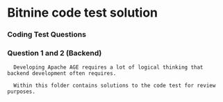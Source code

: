 # Bitnine code test solution

### Coding Test Questions

### Question 1 and 2 (Backend)
      Developing Apache AGE requires a lot of logical thinking that backend development often requires.

      Within this folder contains solutions to the code test for review purposes.
